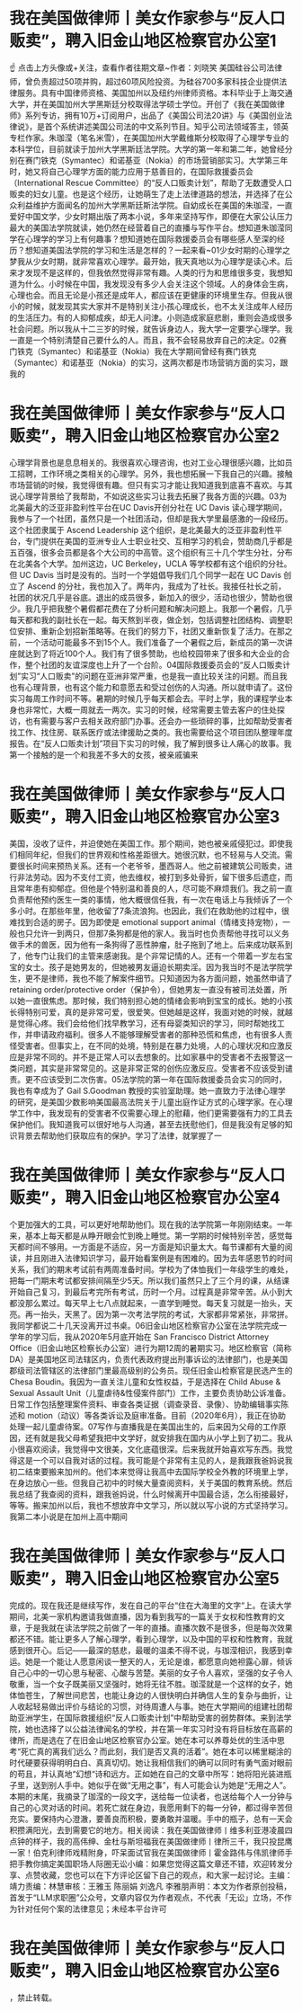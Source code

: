 # 我在美国做律师丨美女作家参与“反人口贩卖”，聘入旧金山地区检察官办公室1

☝ 点击上方头像或+关注，查看作者往期文章~作者：刘晓笑 美国硅谷公司法律师，曾负责超过50项并购，超过60项风险投资。为硅谷700多家科技企业提供法律服务。具有中国律师资格、美国加州以及纽约州律师资格。本科毕业于上海交通大学，并在美国加州大学黑斯廷分校取得法学硕士学位。开创了《我在美国做律师》系列专访，拥有10万+订阅用户，出品了《美国公司法20讲》与《美国创业法律说》，是首个系统讲述美国公司法的中文系列节目。知乎公司法领域答主，领英专栏作家。朱珈滢（笔名米雪），在美国加州大学戴维斯分校取得了心理学专业的本科学位，目前就读于加州大学黑斯廷法学院。大学的第一年和第二年，她曾经分别在赛门铁克（Symantec）和诺基亚（Nokia）的市场营销部实习。大学第三年时，她又将自己心理学方面的能力应用于慈善目的，在国际救援委员会（International Rescue Committee）的“反人口贩卖计划”，帮助了无数遭受人口贩卖的妇女儿童。也是这个经历，让她萌生了走上法律道路的想法，并选择了在公众利益维护方面闻名的加州大学黑斯廷斯法学院。自幼成长在美国的朱珈滢，一直爱好中国文学，少女时期出版了两本小说，多年来坚持写作，即便在大家公认压力最大的美国法学院就读，她仍然在经营着自己的直播与写作平台。想知道朱珈滢同学在心理学的学习上有何趣事？想知道她在国际救援委员会有哪些感人至深的经历？想知道美国法学院的学习和生活是怎样的？一起来看~01少女时期的心理学之梦我从少女时期，就非常喜欢心理学。最开始，我天真地以为心理学是读心术。后来才发现不是这样的，但我依然觉得非常有趣。人类的行为和思维很多变，我想知道为什么。小时候在中国，我发现没有多少人会关注这个领域。人的身体会生病，心理也会。而且无论是小孩还是成年人，都应该在更健康的环境里生存。但我从很小的时候，就发现其实大家并不是特别关注小孩心理成长，也不太关注成年人经历的生活压力。有的人抑郁成疾，却无人问津。小则造成家庭悲剧，重则会造成很多社会问题。所以我从十二三岁的时候，就告诉身边人，我大学一定要学心理学。我一直是一个特别清楚自己要什么的人。而且，我不会轻易放弃自己的决定。02赛门铁克（Symantec）和诺基亚（Nokia）我在大学期间曾经有赛门铁克（Symantec）和诺基亚（Nokia）的实习，这两次都是市场营销方面的实习，跟我的

# 我在美国做律师丨美女作家参与“反人口贩卖”，聘入旧金山地区检察官办公室2

心理学背景也是息息相关的。我很喜欢心理咨询，也对工业心理很感兴趣，比如员工招聘，工作环境之类相关的心理学。另外，我也想拓展一下我自己的兴趣。接触市场营销的时候，我觉得很有趣。但只有实习才能让我知道我到底喜不喜欢。与其说心理学背景给了我帮助，不如说这些实习让我去拓展了我各方面的兴趣。03为北美最大的泛亚非盈利性平台在UC Davis开创分社在 UC Davis 读心理学期间，我参与了一个社团，虽然只是一个社团活动，但却是我大学里最感激的一段经历。这个社团隶属于 Ascend Leadership 这个组织，是北美最大的泛亚非盈利性平台，专门提供在美国的亚洲专业人士职业社交、互相学习的机会，赞助商几乎都是五百强，很多会员都是各个大公司的中高管。这个组织有三十几个学生分社，分布在北美各个大学。加州这边，UC Berkeley，UCLA 等学校都有这个组织的分社。但 UC Davis 当时是没有的。当时一个学姐倡导我们几个同学一起在 UC Davis 创立了 Ascend 的分社，我也加入了。两年内，我成为了社长。我接任社长之前，社团的状况几乎是谷底。退出的成员很多，新加入的很少，活动也很少，赞助也很少。我几乎把我整个暑假都花费在了分析问题和解决问题上。我那一个暑假，几乎每天都和我的副社长在一起。每天熬到半夜，做企划，包括调整社团结构、调整职位安排、重新企划招新策略等。在我们的努力下，社团又重新恢复了活力。在那之前，一个活动可能最多不到15个人。我们准备了一个暑假之后，新成员的第一次讲座就达到了将近100个人。我们有了很多赞助，也给校园带来了很多和大企业的合作，整个社团的友谊深度也上升了一个台阶。04国际救援委员会的“反人口贩卖计划”实习“人口贩卖”的问题在亚洲非常严重，也是我一直比较关注的问题。而且我也有心理背景，也有这个能力和意愿去和受过创伤的人沟通。所以就申请了。这份实习每周工作时间不等。暑期的时候几乎每天都会去。平时上学，我的课程学业本身也非常忙，大概一周就去一两次。实习的时候，经常需要主管去客户的住处探访，也有需要与客户去相关政府部门办事。还会办一些琐碎的事，比如帮助受害者找工作、找住房、联系医疗或法律援助之类的。我也需要给这个项目团队整理年度报告。在“反人口贩卖计划”项目下实习的时候，我了解到很多让人痛心的故事。我第一个接触的是一个和我差不多大的女孩，被亲戚骗来

# 我在美国做律师丨美女作家参与“反人口贩卖”，聘入旧金山地区检察官办公室3

美国，没收了证件，并迫使她在美国工作。那个期间，她也被亲戚侵犯过。即使我们相同年纪，但我们的世界观和性格差距很大。她很沉默，也不轻易与人交流。需要很长时间来预热关系。还有一个老爷爷，墨西哥人。他之前被建筑公司贩卖，进行非法劳动。因为不支付工资，他去维权，被打到多处骨折，留下很多后遗症，而且常年患有抑郁症。但他是个特别温和善良的人，尽可能不麻烦我们。我之前一直负责帮他预约医生一类的事情，他大概很信任我，有一次在电话上与我倾诉了一个多小时。在那些年里，他收留了7条流浪狗。也因此，我们在救助他的过程中，很难找到合适的房子。因为即使是 emotional support animal（情绪支持宠物），一般也只允许一到两只，但那7条狗都是他的家人。我当时也负责帮他寻找可以义务做手术的兽医，因为他有一条狗得了恶性肿瘤，肚子拖到了地上。后来成功联系到了，他专门让我们的主管来感谢我。是个非常记情的人。还有一个带着一岁左右宝宝的女士。孩子是她男友的，但她被男友逼迫长期卖淫。因为我当时不是法学院学生，更不是律师，我也不能了解案件细节。只知道因为各方面问题，她虽然申请了 retaining order/protective order（保护令），但她男友一直没有被司法处置，所以她一直很焦虑。那时候，我们特别担心她的情绪会影响到宝宝的成长。她的小孩长得特别可爱，真的是非常可爱，很爱笑。但她越是这样，我面对她的时候，就越是觉得心疼。我们会给他们找早教学习，还有母婴类知识的学习，同时帮她找工作，并申请政府福利。很多人不能够理解受害者的那种恐慌和焦虑，也有很多人责怪受害者。但事实上，在不同的处境，特别是在暴力处境，人的心理状况和应激反应是非常不同的。并不是正常人可以去想象的。比如家暴中的受害者不去报警这一类问题，其实是非常常见的。这是非常正常的创伤应激反应。受害者不应该受到谴责。更不应该受到二次伤害。05法学院的第一年在国际救援委员会实习的同时，我也有幸成为了 Gail S.Goodman 教授的实验室助理。她一直致力于法律心理学的研究，是美国少数影响美国最高法院关于儿童出庭作证方式的心理学家。在心理学工作中，我发现有的受害者不仅需要心理上的慰藉，他们更需要强有力的工具去保护他们。我知道我可以很好地与人沟通，甚至去抚慰他们，但是我没有足够的知识背景去帮助他们获取应有的保护。学习了法律，就掌握了一

# 我在美国做律师丨美女作家参与“反人口贩卖”，聘入旧金山地区检察官办公室4

个更加强大的工具，可以更好地帮助他们。现在我的法学院第一年刚刚结束。一年来，基本上每天都是从睁开眼会忙到晚上睡觉。第一学期的时候特别辛苦，感觉每天都时间不够用。一方面是不适应，另一方面是知识量太大。每节课都有大量的阅读，并且刚进入法律知识学习，最开始看案例是有困难的。因为去年感恩节的时间关系，我们的期末考试前有两周准备时间。学校为了体恤我们一年级学生的难处，把每一门期末考试都安排间隔至少5天。所以我们虽然只上了三个月的课，从结课开始自己复习，到最后考完所有考试，历时一个月。过程真是非常辛苦。从小到大都没那么累过。每天早上七八点就起来，一直学到睡觉。每天复习就是一抬头，天亮。再一抬头，天黑了。因为第一次考法学院的考试，大家都非常紧张，非常拼。我同学都说二十几天没离开过书桌。06旧金山地区检察官办公室在法学院完成一学年的学习后，我从2020年5月底开始在 San Francisco District Attorney Office（旧金山地区检察长办公室）进行为期12周的暑期实习。地区检察官（简称DA）是美国地区司法辖区内，负责代表政府提出刑事诉讼的法律部门，也是美国郡级司法管辖区的法律部门里最高级别的公务员。现任旧金山检察官是民选产生的 Chesa Boudin。我因为一直关注儿童和女性权益，于是选择在 Child Abuse & Sexual Assault Unit（儿童虐待&性侵案件部门）工作，主要负责协助公诉准备。日常工作包括整理案件资料、审查各类证据（调查录音、录像）、协助编辑事实陈述和 motion（动议）等各类诉讼及庭审准备。目前（2020年6月），我正在协助处理一起儿童虐待案。07写作与直播我是在美国出生的，后来因为父母的工作原因，还有就是我父母希望我把中文学好，就安排我在国内从小学上到了初二。我从小很喜欢阅读，我觉得中文很美，文化底蕴很深。后来我就开始喜欢写东西。我觉得这是一个可以自我对话的过程。我可能是个非常有主见的人，是我跟我爸妈说我初二结束要搬来加州的。他们本来觉得让我高中去国际学校全外教的环境里上学，在身边放心一些。但我自己初中的时候大量查阅资料，关于美国的教育系统。然后我总结了我查阅的资料，跟我爸妈说，什么时候离开中国最合适，怎么衔接最好，等等。搬来加州以后，我也不想放弃中文学习，所以就以写小说的方式坚持学习。我第二本小说是在加州上高中期间

# 我在美国做律师丨美女作家参与“反人口贩卖”，聘入旧金山地区检察官办公室5

完成的。现在我还是继续写作，发在自己的平台“住在大海里的文字“上。在读大学期间，北美一家机构邀请我做直播，因为看到我写的一篇关于女权和性教育的文章，于是我就在读法学院之前做了一年的直播。直播次数不是很多，但是每次效果都还不错。能让更多人了解心理学，看到心理学，以及中国的平权和性教育，我就感到很开心。后记——最深的慈悲，最暖的温柔不得不说，与珈滢相识，我感到幸运。她是一个能让人愿意闲谈一整天的人，无论是谁，都愿意向她袒露心扉，倾诉自己心中的一切心思与秘密、心酸与苦楚。美丽的女子令人喜欢，坚强的女子令人敬重，当一个女子既美丽又坚强时，她将无往不胜。珈滢就是一个这样的女子，她体恤苍生，了解世间悲苦，也能让身边的人很快明白并确信人生的复杂与曲折，让人收起轻易做出评价与结论的习惯，对待周遭人与事。她在大学期间的组建社团帮助亚洲学生，在国际救援组织“反人口贩卖计划”中帮助受害的弱势群体。来到法学院，她也选择了以公益法律闻名的学校，并在第一年实习时没有将目标放在高薪的律所，而是选在了在旧金山地区检察官办公室。她在本可以养尊处优的生活中思考“死亡真的离我们远么？而此刻，我们是否又真的活着”。她在本可以稀里糊涂的时代硬要获得明明白白、真真切切。她让我相信我们的确可以同时有勇气面对眼前的苟且，并认真地“幻想“诗和远方。正如她在自己的文章中所写：她将阳光装进瓶子里，送到别人手中。她似乎在做“无用之事”，有人可能会认为她是“无用之人”。本期的末尾，我摘录了珈滢的一段文字，送给每一位读者，也送给每个人一分钟与自己的心灵对话的时间。若死亡就在身边，我愿用剩下的每一分钟，都过得辛苦但充实。要保持内心澄澈，要善良而积极，要勇敢并温暖。手中的瓶子，总有一天会积攒满阳光，去到需要它的地方。相关阅读：我在美国做律师丨维多利亚港凌晨四点钟的样子，我的高伟绅、金杜与斯坦福我在美国做律师丨律所三千，我只投昆鹰一家！伯克利律师戏精附身，吓呆面试官我在美国做律师丨霍金路伟与伟凯律师手把手教你搞定美国职场人际圈无讼小编：如果您觉得这篇文章还不错，欢迎转发分享、点赞收藏，您也可以在下方评论区留下自己的观点，和大家一起讨论。主编：靖力责编：林慧审核：王雅玉 陈丽娟 刘逸凡 李雅朋声明：本文为作者原创投稿，首发于“LLM求职圈”公众号，文章内容仅为作者观点，不代表「无讼」立场，不作为针对任何个案的法律意见；未经本平台许可

# 我在美国做律师丨美女作家参与“反人口贩卖”，聘入旧金山地区检察官办公室6

，禁止转载。

